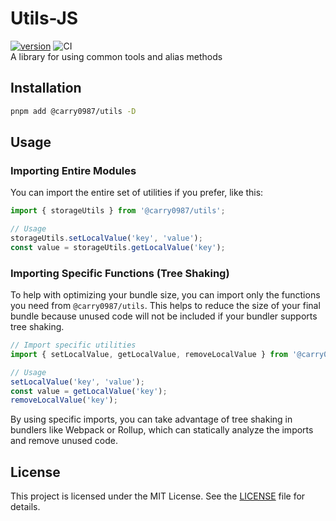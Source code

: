 # Utils-JS
[![version](https://img.shields.io/npm/v/@carry0987/utils.svg)](https://www.npmjs.com/package/@carry0987/utils)
![CI](https://github.com/carry0987/Utils-JS/actions/workflows/CI.yml/badge.svg)  
A library for using common tools and alias methods

## Installation
```bash
pnpm add @carry0987/utils -D
```

## Usage

### Importing Entire Modules
You can import the entire set of utilities if you prefer, like this:

```javascript
import { storageUtils } from '@carry0987/utils';

// Usage
storageUtils.setLocalValue('key', 'value');
const value = storageUtils.getLocalValue('key');
```

### Importing Specific Functions (Tree Shaking)
To help with optimizing your bundle size, you can import only the functions you need from `@carry0987/utils`. This helps to reduce the size of your final bundle because unused code will not be included if your bundler supports tree shaking.

```javascript
// Import specific utilities
import { setLocalValue, getLocalValue, removeLocalValue } from '@carry0987/utils';

// Usage
setLocalValue('key', 'value');
const value = getLocalValue('key');
removeLocalValue('key');
```

By using specific imports, you can take advantage of tree shaking in bundlers like Webpack or Rollup, which can statically analyze the imports and remove unused code.

## License
This project is licensed under the MIT License. See the [LICENSE](LICENSE) file for details.
